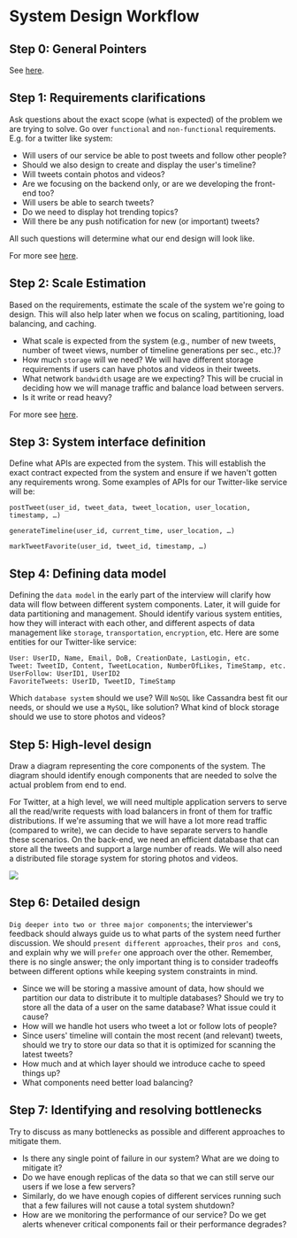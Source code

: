 # System Design Workflow

## Step 0: General Pointers

See [here](general.md).

## Step 1: Requirements clarifications

Ask questions about the exact scope (what is expected) of the problem we are trying to solve. Go over `functional` and `non-functional` requirements. E.g. for a twitter like system:

- Will users of our service be able to post tweets and follow other people?
- Should we also design to create and display the user's timeline?
- Will tweets contain photos and videos?
- Are we focusing on the backend only, or are we developing the front-end too?
- Will users be able to search tweets?
- Do we need to display hot trending topics?
- Will there be any push notification for new (or important) tweets?

All such questions will determine what our end design will look like.

For more see [here](estimations.md).

## Step 2: Scale Estimation

Based on the requirements, estimate the scale of the system we're going to design. This will also help later when we focus on scaling, partitioning, load balancing, and caching.

- What scale is expected from the system (e.g., number of new tweets, number of tweet views, number of timeline generations per sec., etc.)?
- How much `storage` will we need? We will have different storage requirements if users can have photos and videos in their tweets.
- What network `bandwidth` usage are we expecting? This will be crucial in deciding how we will manage traffic and balance load between servers.
- Is it write or read heavy?

For more see [here](requirements.md).

## Step 3: System interface definition

Define what APIs are expected from the system. This will establish the exact contract expected from the system and ensure if we haven't gotten any requirements wrong. Some examples of APIs for our Twitter-like service will be:

```
postTweet(user_id, tweet_data, tweet_location, user_location, timestamp, …)

generateTimeline(user_id, current_time, user_location, …)

markTweetFavorite(user_id, tweet_id, timestamp, …)
```

## Step 4: Defining data model

Defining the `data model` in the early part of the interview will clarify how data will flow between different system components. Later, it will guide for data partitioning and management. Should identify various system entities, how they will interact with each other, and different aspects of data management like `storage`, `transportation`, `encryption`, etc. Here are some entities for our Twitter-like service:

```
User: UserID, Name, Email, DoB, CreationDate, LastLogin, etc.
Tweet: TweetID, Content, TweetLocation, NumberOfLikes, TimeStamp, etc.
UserFollow: UserID1, UserID2
FavoriteTweets: UserID, TweetID, TimeStamp
```

Which `database system` should we use? Will `NoSQL` like Cassandra best fit our needs, or should we use a `MySQL`, like solution? What kind of block storage should we use to store photos and videos?

## Step 5: High-level design

Draw a diagram representing the core components of the system. The diagram should identify enough components that are needed to solve the actual problem from end to end.

For Twitter, at a high level, we will need multiple application servers to serve all the read/write requests with load balancers in front of them for traffic distributions. If we're assuming that we will have a lot more read traffic (compared to write), we can decide to have separate servers to handle these scenarios. On the back-end, we need an efficient database that can store all the tweets and support a large number of reads. We will also need a distributed file storage system for storing photos and videos.

![](images/high-level-design.png)

## Step 6: Detailed design

`Dig deeper into two or three major components`; the interviewer's feedback should always guide us to what parts of the system need further discussion. We should `present different approaches`, their `pros and con`s, and explain why we will `prefer` one approach over the other. Remember, there is no single answer; the only important thing is to consider tradeoffs between different options while keeping system constraints in mind.

- Since we will be storing a massive amount of data, how should we partition our data to distribute it to multiple databases? Should we try to store all the data of a user on the same database? What issue could it cause?
- How will we handle hot users who tweet a lot or follow lots of people?
- Since users' timeline will contain the most recent (and relevant) tweets, should we try to store our data so that it is optimized for scanning the latest tweets?
- How much and at which layer should we introduce cache to speed things up?
- What components need better load balancing?

## Step 7: Identifying and resolving bottlenecks

Try to discuss as many bottlenecks as possible and different approaches to mitigate them.

- Is there any single point of failure in our system? What are we doing to mitigate it?
- Do we have enough replicas of the data so that we can still serve our users if we lose a few servers?
- Similarly, do we have enough copies of different services running such that a few failures will not cause a total system shutdown?
- How are we monitoring the performance of our service? Do we get alerts whenever critical components fail or their performance degrades?
